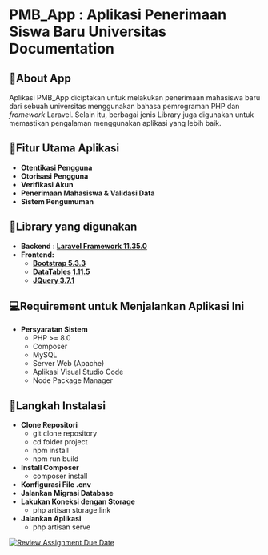 # PMB_App : Aplikasi Penerimaan Siswa Baru Universitas Documentation

## :raising_hand:About App
Aplikasi PMB_App diciptakan untuk melakukan penerimaan mahasiswa baru dari sebuah universitas menggunakan bahasa pemrograman PHP dan *framework* Laravel. Selain itu, berbagai jenis Library juga digunakan untuk memastikan pengalaman menggunakan aplikasi yang lebih baik.

## :stars:Fitur Utama Aplikasi
- **Otentikasi Pengguna**
- **Otorisasi Pengguna**
- **Verifikasi Akun**
- **Penerimaan Mahasiswa & Validasi Data**
- **Sistem Pengumuman**

## :book:Library yang digunakan 
- **Backend** : [**Laravel Framework 11.35.0**](https://laravel.com/docs/11.x)
- **Frontend:**
  - [**Bootstrap 5.3.3**](https://blog.getbootstrap.com/2024/02/20/bootstrap-5-3-3/)
  - [**DataTables 1.11.5**](https://cdn.datatables.net/1.11.5/)
  - [**JQuery 3.7.1**](https://jquery.com/download/)

## :computer:Requirement untuk Menjalankan Aplikasi Ini
- **Persyaratan Sistem**
  - PHP >= 8.0
  - Composer
  - MySQL
  - Server Web (Apache)
  - Aplikasi Visual Studio Code
  - Node Package Manager

## :walking:Langkah Instalasi
- **Clone Repositori**
  - git clone repository
  - cd folder project
  - npm install
  - npm run build
- **Install Composer**
  - composer install
- **Konfigurasi File .env**
- **Jalankan Migrasi Database**
- **Lakukan Koneksi dengan Storage**
  - php artisan storage:link
- **Jalankan Aplikasi**
  - php artisan serve

[![Review Assignment Due Date](https://classroom.github.com/assets/deadline-readme-button-22041afd0340ce965d47ae6ef1cefeee28c7c493a6346c4f15d667ab976d596c.svg)](https://classroom.github.com/a/UwpJJG2e)
